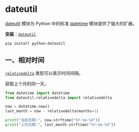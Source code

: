 # dateutil

[dateutil](https://github.com/dateutil/dateutil) 模块为 Python 中的标准 [datetime](https://docs.python.org/zh-cn/3/library/datetime.html) 模块提供了强大的扩展。

**安装**：[`dateutil`](https://pypi.org/project/python-dateutil/)

```sh
pip install python-dateutil
```

## 一、相对时间

[`relativedelta`](https://dateutil.readthedocs.io/en/stable/relativedelta.html) 类型可以表示时间间隔。

获取上个月的同一天。

```python
from datetime import datetime
from dateutil.relativedelta import relativedelta

now = datetime.now()
last_month = now - relativedelta(months=1)

print("当前日期:", now.strftime("%Y-%m-%d"))
print("上月日期:", last_month.strftime("%Y-%m-%d"))
```

